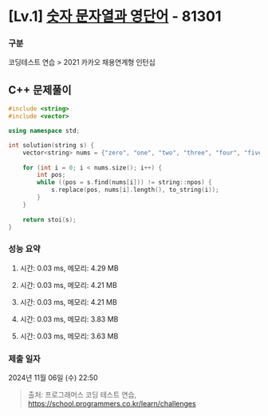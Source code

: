 # [Lv.1] [숫자 문자열과 영단어](https://school.programmers.co.kr/learn/courses/30/lessons/81301?language=cpp) - 81301 

### 구분

코딩테스트 연습 > 2021 카카오 채용연계형 인턴십

## C++ 문제풀이

```cpp
#include <string>
#include <vector>

using namespace std;

int solution(string s) {
    vector<string> nums = {"zero", "one", "two", "three", "four", "five", "six", "seven", "eight", "nine"};
    
    for (int i = 0; i < nums.size(); i++) {
        int pos;
        while ((pos = s.find(nums[i])) != string::npos) {
            s.replace(pos, nums[i].length(), to_string(i));
        }
    }
    
    return stoi(s);
}
```

### 성능 요약

1. 시간: 0.03 ms, 메모리: 4.29 MB

2. 시간: 0.03 ms, 메모리: 4.21 MB
3. 시간: 0.03 ms, 메모리: 4.21 MB
4. 시간: 0.03 ms, 메모리: 3.83 MB
5. 시간: 0.03 ms, 메모리: 3.63 MB

### 제출 일자

2024년 11월 06일 (수) 22:50

> 출처: 프로그래머스 코딩 테스트 연습, https://school.programmers.co.kr/learn/challenges